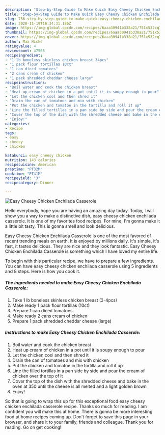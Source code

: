 ```yaml
---
description: "Step-by-Step Guide to Make Quick Easy Cheesy Chicken Enchilada Casserole"
title: "Step-by-Step Guide to Make Quick Easy Cheesy Chicken Enchilada Casserole"
slug: 756-step-by-step-guide-to-make-quick-easy-cheesy-chicken-enchilada-casserole
date: 2020-11-19T16:34:31.186Z
image: https://img-global.cpcdn.com/recipes/6aaa30941b338a21/751x532cq70/easy-cheesy-chicken-enchilada-casserole-recipe-main-photo.jpg
thumbnail: https://img-global.cpcdn.com/recipes/6aaa30941b338a21/751x532cq70/easy-cheesy-chicken-enchilada-casserole-recipe-main-photo.jpg
cover: https://img-global.cpcdn.com/recipes/6aaa30941b338a21/751x532cq70/easy-cheesy-chicken-enchilada-casserole-recipe-main-photo.jpg
author: Max Hicks
ratingvalue: 4
reviewcount: 47565
recipeingredient:
- "1 lb boneless skinless chicken breast 34pcs"
- "1 pack flour tortillas 10ct"
- "1 can diced tomatoes"
- "2 cans cream of chicken"
- "1 pack shredded cheddar cheese large"
recipeinstructions:
- "Boil water and cook the chicken breast"
- "Heat up cream of chicken in a pot until it is soupy enough to pour"
- "Let the chicken cool and then shred it"
- "Drain the can of tomatoes and mix with chicken"
- "Put the chicken and tomatoe in the tortilla and roll it up"
- "Line the filled tortillas in a pan side by side and pour the cream of chicken over the top of it"
- "Cover the top of the dish with the shredded cheese and bake in the oven at 350 until the cheese is all melted and a light golden brown"
- "Enjoy!"
categories:
- Recipe
tags:
- easy
- cheesy
- chicken

katakunci: easy cheesy chicken 
nutrition: 143 calories
recipecuisine: American
preptime: "PT32M"
cooktime: "PT41M"
recipeyield: "3"
recipecategory: Dinner

---
```



![Easy Cheesy Chicken Enchilada Casserole](https://img-global.cpcdn.com/recipes/6aaa30941b338a21/751x532cq70/easy-cheesy-chicken-enchilada-casserole-recipe-main-photo.jpg)

Hello everybody, hope you are having an amazing day today. Today, I will show you a way to make a distinctive dish, easy cheesy chicken enchilada casserole. It is one of my favorites food recipes. For mine, I'm gonna make it a little bit tasty. This is gonna smell and look delicious.

Easy Cheesy Chicken Enchilada Casserole is one of the most favored of recent trending meals on earth. It is enjoyed by millions daily. It's simple, it's fast, it tastes delicious. They are nice and they look fantastic. Easy Cheesy Chicken Enchilada Casserole is something which I have loved my entire life.




To begin with this particular recipe, we have to prepare a few ingredients. You can have easy cheesy chicken enchilada casserole using 5 ingredients and 8 steps. Here is how you cook it.

<!--inarticleads1-->

##### The ingredients needed to make Easy Cheesy Chicken Enchilada Casserole:

1. Take 1 lb boneless skinless chicken breast (3-4pcs)
1. Make ready 1 pack flour tortillas (10ct)
1. Prepare 1 can diced tomatoes
1. Make ready 2 cans cream of chicken
1. Prepare 1 pack shredded cheddar cheese (large)




<!--inarticleads2-->

##### Instructions to make Easy Cheesy Chicken Enchilada Casserole:

1. Boil water and cook the chicken breast
1. Heat up cream of chicken in a pot until it is soupy enough to pour
1. Let the chicken cool and then shred it
1. Drain the can of tomatoes and mix with chicken
1. Put the chicken and tomatoe in the tortilla and roll it up
1. Line the filled tortillas in a pan side by side and pour the cream of chicken over the top of it
1. Cover the top of the dish with the shredded cheese and bake in the oven at 350 until the cheese is all melted and a light golden brown
1. Enjoy!




So that is going to wrap this up for this exceptional food easy cheesy chicken enchilada casserole recipe. Thanks so much for reading. I am confident you will make this at home. There is gonna be more interesting food at home recipes coming up. Don't forget to save this page in your browser, and share it to your family, friends and colleague. Thank you for reading. Go on get cooking!

